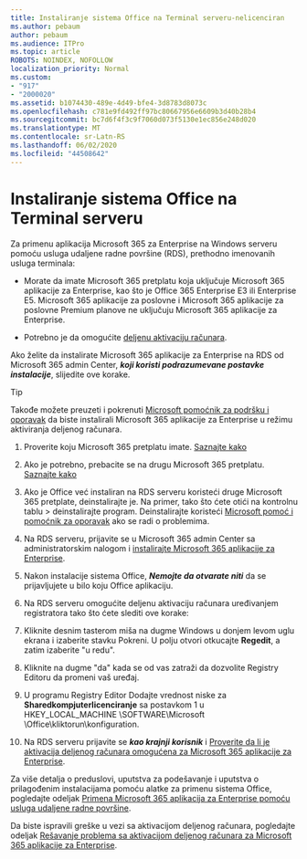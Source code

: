 ```yaml
---
title: Instaliranje sistema Office na Terminal serveru-nelicenciran
ms.author: pebaum
author: pebaum
ms.audience: ITPro
ms.topic: article
ROBOTS: NOINDEX, NOFOLLOW
localization_priority: Normal
ms.custom:
- "917"
- "2000020"
ms.assetid: b1074430-489e-4d49-bfe4-3d8783d8073c
ms.openlocfilehash: c781e9fd492ff97bc80667956e6609b3d40b28b4
ms.sourcegitcommit: bc7d6f4f3c9f7060d073f5130e1ec856e248d020
ms.translationtype: MT
ms.contentlocale: sr-Latn-RS
ms.lasthandoff: 06/02/2020
ms.locfileid: "44508642"
---
```

# <a name="installing-office-on-a-terminal-server"></a>Instaliranje sistema Office na Terminal serveru

Za primenu aplikacija Microsoft 365 za Enterprise na Windows serveru pomoću usluga udaljene radne površine (RDS), prethodno imenovanih usluga terminala:
  
- Morate da imate Microsoft 365 pretplatu koja uključuje Microsoft 365 aplikacije za Enterprise, kao što je Office 365 Enterprise E3 ili Enterprise E5. Microsoft 365 aplikacije za poslovne i Microsoft 365 aplikacije za poslovne Premium planove ne uključuju Microsoft 365 aplikacije za Enterprise.

- Potrebno je da omogućite [deljenu aktivaciju računara](https://docs.microsoft.com/DeployOffice/overview-shared-computer-activation).

Ako želite da instalirate Microsoft 365 aplikacije za Enterprise na RDS od Microsoft 365 admin Center, ***koji koristi podrazumevane postavke instalacije***, slijedite ove korake.

> [!TIP]
> Takođe možete preuzeti i pokrenuti [Microsoft pomoćnik za podršku i oporavak](https://aka.ms/SaRA_OfficeSCA_M365Portal) da biste instalirali Microsoft 365 aplikacije za Enterprise u režimu aktiviranja deljenog računara.
  
1. Proverite koju Microsoft 365 pretplatu imate. [Saznajte kako](https://docs.microsoft.com/microsoft-365/admin/admin-overview/what-subscription-do-i-have)

2. Ako je potrebno, prebacite se na drugu Microsoft 365 pretplatu. [Saznajte kako](https://docs.microsoft.com/microsoft-365/commerce/subscriptions/switch-to-a-different-plan)

3. Ako je Office već instaliran na RDS serveru koristeći druge Microsoft 365 pretplate, deinstalirajte je. Na primer, tako što ćete otići na kontrolnu tablu \> deinstalirajte program. Deinstalirajte koristeći [Microsoft pomoć i pomoćnik za oporavak](https://aka.ms/SARA-OfficeUninstall-Alchemy) ako se radi o problemima.

4. Na RDS serveru, prijavite se u Microsoft 365 admin Center sa administratorskim nalogom i [instalirajte Microsoft 365 aplikacije za Enterprise](https://portal.office.com/OLS/MySoftware.aspx).

5. Nakon instalacije sistema Office, ***Nemojte da otvarate niti*** da se prijavljujete u bilo koju Office aplikaciju.

6. Na RDS serveru omogućite deljenu aktivaciju računara uređivanjem registratora tako što ćete slediti ove korake:

1. Kliknite desnim tasterom miša na dugme Windows u donjem levom uglu ekrana i izaberite stavku Pokreni. U polju otvori otkucajte **Regedit**, a zatim izaberite "u redu".

2. Kliknite na dugme "da" kada se od vas zatraži da dozvolite Registry Editoru da promeni vaš uređaj.

3. U programu Registry Editor Dodajte vrednost niske za **Sharedkompjuterlicenciranje** sa postavkom 1 u HKEY_LOCAL_MACHINE \SOFTWARE\Microsoft \Office\kliktorun\konfiguration.

7. Na RDS serveru prijavite se ***kao krajnji korisnik*** i [Proverite da li je aktivacija deljenog računara omogućena za Microsoft 365 aplikacije za Enterprise](https://docs.microsoft.com/DeployOffice/troubleshoot-shared-computer-activation#verify-that-activation-for-microsoft-365-apps-succeeded).

Za više detalja o preduslovi, uputstva za podešavanje i uputstva o prilagođenim instalacijama pomoću alatke za primenu sistema Office, pogledajte odeljak [Primena Microsoft 365 aplikacija za Enterprise pomoću usluga udaljene radne površine](https://docs.microsoft.com/DeployOffice/deploy-microsoft-365-apps-remote-desktop-services).
  
Da biste ispravili greške u vezi sa aktivacijom deljenog računara, pogledajte odeljak [Rešavanje problema sa aktivacijom deljenog računara za Microsoft 365 aplikacije za Enterprise](https://docs.microsoft.com/DeployOffice/troubleshoot-shared-computer-activation).
  
